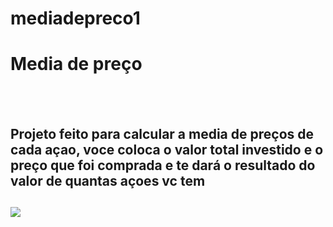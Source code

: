 # mediadepreco1

<h1>Media de preço</h1>
<br/>
<br/>
<h2>Projeto feito para calcular a media de preços de cada açao, voce coloca o valor total investido e o preço que foi comprada e te dará o resultado do valor de quantas açoes vc tem <h2/>
  
  <img src='https://github.com/marcussoaresbatista/mediadepreco1/blob/master/Captura%20de%20Tela%202022-06-24%20às%2010.20.08.png?raw=true'/>
